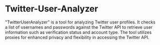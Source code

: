 # Twitter-User-Analyzer
"TwitterUserAnalyzer" is a tool for analyzing Twitter user profiles. It checks a list of usernames and passwords against the Twitter API to retrieve user information such as verification status and account type. The tool utilizes proxies for enhanced privacy and flexibility in accessing the Twitter API.
